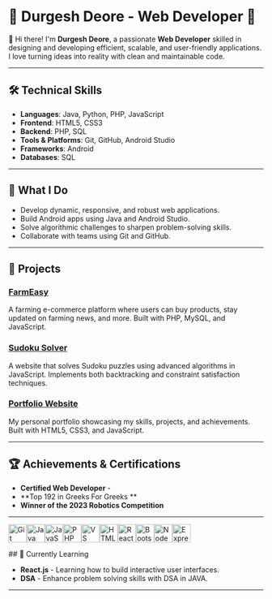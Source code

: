 # 🌟 Durgesh Deore - Web Developer 🌟

👋 Hi there! I'm **Durgesh Deore**, a passionate **Web Developer** skilled in designing and developing efficient, scalable, and user-friendly applications. I love turning ideas into reality with clean and maintainable code.

---

## 🛠️ Technical Skills

- **Languages**: Java, Python, PHP, JavaScript  
- **Frontend**: HTML5, CSS3  
- **Backend**: PHP, SQL  
- **Tools & Platforms**: Git, GitHub, Android Studio  
- **Frameworks**: Android  
- **Databases**: SQL

---

## 🚀 What I Do

- Develop dynamic, responsive, and robust web applications.
- Build Android apps using Java and Android Studio.
- Solve algorithmic challenges to sharpen problem-solving skills.
- Collaborate with teams using Git and GitHub.

---

## 🔧 Projects

### [FarmEasy](https://github.com/your-username/FarmEasy)
A farming e-commerce platform where users can buy products, stay updated on farming news, and more. Built with PHP, MySQL, and JavaScript.

### [Sudoku Solver](https://github.com/your-username/Sudoku-Solver)
A website that solves Sudoku puzzles using advanced algorithms in JavaScript. Implements both backtracking and constraint satisfaction techniques.

### [Portfolio Website](https://github.com/your-username/Portfolio)
My personal portfolio showcasing my skills, projects, and achievements. Built with HTML5, CSS3, and JavaScript.

---

## 🏆 Achievements & Certifications

- **Certified Web Developer** - 
- **Top 192 in Greeks For Greeks **  
- **Winner of the 2023 Robotics Competition**  

---

<p align="left">
<a href="https://git-scm.com/" target="_blank" rel="noreferrer"><img src="https://raw.githubusercontent.com/danielcranney/readme-generator/main/public/icons/skills/git-colored.svg" width="36" height="36" alt="Git" /></a><a href="https://www.oracle.com/java/" target="_blank" rel="noreferrer"><img src="https://raw.githubusercontent.com/danielcranney/readme-generator/main/public/icons/skills/java-colored.svg" width="36" height="36" alt="Java" /></a><a href="https://developer.mozilla.org/en-US/docs/Web/JavaScript" target="_blank" rel="noreferrer"><img src="https://raw.githubusercontent.com/danielcranney/readme-generator/main/public/icons/skills/javascript-colored.svg" width="36" height="36" alt="JavaScript" /></a><a href="https://www.php.net/" target="_blank" rel="noreferrer"><img src="https://raw.githubusercontent.com/danielcranney/readme-generator/main/public/icons/skills/php-colored.svg" width="36" height="36" alt="PHP" /></a><a href="https://code.visualstudio.com/" target="_blank" rel="noreferrer"><img src="https://raw.githubusercontent.com/danielcranney/readme-generator/main/public/icons/skills/visualstudiocode.svg" width="36" height="36" alt="VS Code" /></a><a href="https://developer.mozilla.org/en-US/docs/Glossary/HTML5" target="_blank" rel="noreferrer"><img src="https://raw.githubusercontent.com/danielcranney/readme-generator/main/public/icons/skills/html5-colored.svg" width="36" height="36" alt="HTML5" /></a><a href="https://reactjs.org/" target="_blank" rel="noreferrer"><img src="https://raw.githubusercontent.com/danielcranney/readme-generator/main/public/icons/skills/react-colored.svg" width="36" height="36" alt="React" /></a><a href="https://getbootstrap.com/" target="_blank" rel="noreferrer"><img src="https://raw.githubusercontent.com/danielcranney/readme-generator/main/public/icons/skills/bootstrap-colored.svg" width="36" height="36" alt="Bootstrap" /></a><a href="https://nodejs.org/en/" target="_blank" rel="noreferrer"><img src="https://raw.githubusercontent.com/danielcranney/readme-generator/main/public/icons/skills/nodejs-colored.svg" width="36" height="36" alt="NodeJS" /></a><a href="https://expressjs.com/" target="_blank" rel="noreferrer"><img src="https://raw.githubusercontent.com/danielcranney/readme-generator/main/public/icons/skills/express-colored.svg" width="36" height="36" alt="Express" /></a>
                    </p>
## 🚀 Currently Learning

- **React.js** - Learning how to build interactive user interfaces.
- **DSA** - Enhance problem solving skills with DSA in JAVA.

---

